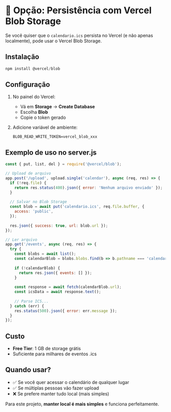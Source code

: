 # 💾 Opção: Persistência com Vercel Blob Storage

Se você quiser que o `calendario.ics` persista no Vercel (e não apenas localmente), pode usar o Vercel Blob Storage.

## Instalação

```powershell
npm install @vercel/blob
```

## Configuração

1. No painel do Vercel:
   - Vá em **Storage** → **Create Database**
   - Escolha **Blob**
   - Copie o token gerado

2. Adicione variável de ambiente:
   ```
   BLOB_READ_WRITE_TOKEN=vercel_blob_xxx
   ```

## Exemplo de uso no server.js

```javascript
const { put, list, del } = require('@vercel/blob');

// Upload de arquivo
app.post('/upload', upload.single('calendar'), async (req, res) => {
  if (!req.file) {
    return res.status(400).json({ error: 'Nenhum arquivo enviado' });
  }
  
  // Salvar no Blob Storage
  const blob = await put('calendario.ics', req.file.buffer, {
    access: 'public',
  });
  
  res.json({ success: true, url: blob.url });
});

// Ler arquivo
app.get('/events', async (req, res) => {
  try {
    const blobs = await list();
    const calendarBlob = blobs.blobs.find(b => b.pathname === 'calendario.ics');
    
    if (!calendarBlob) {
      return res.json({ events: [] });
    }
    
    const response = await fetch(calendarBlob.url);
    const icsData = await response.text();
    
    // Parse ICS...
  } catch (err) {
    res.status(500).json({ error: err.message });
  }
});
```

## Custo

- **Free Tier**: 1 GB de storage grátis
- Suficiente para milhares de eventos .ics

## Quando usar?

- ✅ Se você quer acessar o calendário de qualquer lugar
- ✅ Se múltiplas pessoas vão fazer upload
- ❌ Se prefere manter tudo local (mais simples)

Para este projeto, **manter local é mais simples** e funciona perfeitamente.
